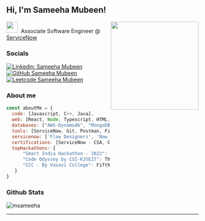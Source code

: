 <h2> Hi, I'm Sameeha Mubeen! 
 <!-- <img src="https://i.giphy.com/media/v1.Y2lkPTc5MGI3NjExYWttdG42cnN2bHoybWF3cG42OXd5ZWxsd3llcmEwNTh6emFwcGE2YiZlcD12MV9pbnRlcm5hbF9naWZfYnlfaWQmY3Q9Zw/Cmr1OMJ2FN0B2/giphy.gif" width="50"> -->
</h2>
<!--I do tech GIF
https://i.giphy.com/media/v1.Y2lkPTc5MGI3NjExY2dxN25vZDB3Znh5NXp2dXN0MnlhbzBpNWwzamFsM3hkYXM5ZzQ2OSZlcD12MV9pbnRlcm5hbF9naWZfYnlfaWQmY3Q9Zw/j7k6JOp8LufhXspVfu/giphy.gif
<img align='right' src="https://media.giphy.com/media/ieyl9zmCjO4b4t6qoY/giphy.gif" width="230">
 -->
 <img align='right' src="https://i.giphy.com/media/v1.Y2lkPTc5MGI3NjExY2dxN25vZDB3Znh5NXp2dXN0MnlhbzBpNWwzamFsM3hkYXM5ZzQ2OSZlcD12MV9pbnRlcm5hbF9naWZfYnlfaWQmY3Q9Zw/j7k6JOp8LufhXspVfu/giphy.gif" width="230">
<p><img src="https://i.giphy.com/media/v1.Y2lkPTc5MGI3NjExdnVyN2U0dXpzaGthaTlwODd5cnRyeXNoNnY4dm93bW5vMWMwdnM1ayZlcD12MV9pbnRlcm5hbF9naWZfYnlfaWQmY3Q9Zw/XWKMPYfe30hn3f1f18/giphy.gif" width="30">&nbsp;&nbsp;Associate Software Engineer @ <a href="https://www.servicenow.com/">ServiceNow</a></p>

### Socials

[![Linkedin: Sameeha Mubeen](https://img.shields.io/badge/-LinkedIn-blue?style=flat-square&logo=Linkedin&logoColor=white&link=https://www.linkedin.com/in/sameehamubeen/)](https://www.linkedin.com/in/sameehamubeen/)
[![GitHub Sameeha Mubeen](https://img.shields.io/badge/Github-f6f8fa
)](https://github.com/MSameeha)
[![Leetcode Sameeha Mubeen](https://img.shields.io/badge/Leetcode-f89f1b
)](https://leetcode.com/u/Lazy_Propagation_/)


### About me

```javascript
const aboutMe = {
  code: [Javascript, C++, Java],
  web: [React, Node, Typescript, HTML, CSS],
  databases: ["AWS-Dynamodb", "MongoDB", "Firebase", "SQL"],
  tools: [ServiceNow, Git, Postman, Figma, Unix],
  servicenow: ['Flow Designers', 'Now Bot', 'REST API integration', 'ITSM', 'Service Portal', 'Reporting'],
  certifications: [ServiceNow - CSA, CAD, CIS ITSM],
  topHackathons: {
      "Smart India Hackathon - 2022": Winner,
      "Code Odyssey by CSI-KJSEIT": Third,
      "CCC - By Vasavi College": Fifth
   }
}
```

### Github Stats
<p><img align="center" src="https://github-readme-streak-stats.herokuapp.com/?user=msameeha&theme=vision-friendly-dark&hide_border=true&bg_color=0D1117" alt="msameeha" /></p>



---

